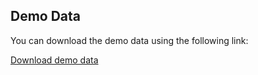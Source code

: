 ## Demo Data

You can download the demo data using the following link:

[Download demo data](https://edu.postgrespro.ru/demo-big.zip)

